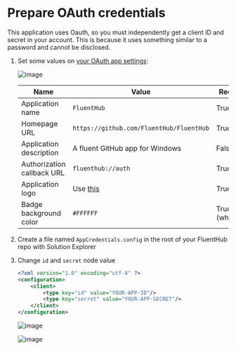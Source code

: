 # Prepare OAuth credentials

This application uses Oauth, so you must independently get a client ID and secret in your account. This is because it uses something similar to a password and cannot be disclosed.

 1.  Set some values on [your OAuth app settings](https://github.com/settings/developers):

		![image](https://user-images.githubusercontent.com/62196528/161755644-1de8e2ec-ddea-4b47-ae14-bc3c326a33f8.png)

		|Name|Value|Required|
		|-|-|-|
		|Application name|`FluentHub`|True|
		|Homepage URL|`https://github.com/FluentHub/FluentHub`|True|
		|Application description|A fluent GitHub app for Windows|False|
		|Authorization callback URL|`fluenthub://auth`|True|
		|Application logo|Use [this](https://user-images.githubusercontent.com/62196528/181265200-0f331fd0-e0b3-4896-8c6c-8468c8fd714f.png)|True|
		|Badge background color|`#FFFFFF`|True (whatever)|

 2.  Create a file named `AppCredentials.config` in the root of your FluentHub repo with Solution Explorer
 3.  Change `id` and `secret` node value

		```xml
		<?xml version="1.0" encoding="utf-8" ?>
		<configuration>
		    <client>
		        <type key="id" value="YOUR-APP-ID"/>
		        <type key="secret" value="YOUR-APP-SECRET"/>
		    </client>
		</configuration>
		```

		![image](https://user-images.githubusercontent.com/62196528/161758514-350c2d44-8ffc-402a-b67e-4ccc48c706df.png)

		![image](https://user-images.githubusercontent.com/62196528/161756202-8c269cc3-a955-402e-a40e-f143b6b36fc6.png)	
